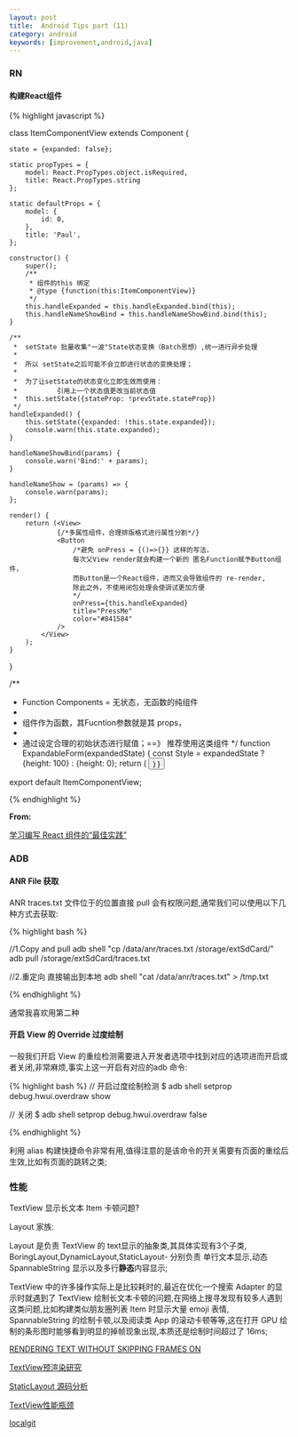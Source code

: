 ```yaml
---
layout: post
title:  Android Tips part (11)
category: android
keywords: [improvement,android,java]
---
```


### RN

#### 构建React组件

{% highlight javascript %}


class ItemComponentView extends Component {

    state = {expanded: false};

    static propTypes = {
        model: React.PropTypes.object.isRequired,
        title: React.PropTypes.string
    };

    static defaultProps = {
        model: {
            id: 0,
        },
        title: 'Paul',
    };

    constructor() {
        super();
        /**
         * 组件的this 绑定
         * @type {function(this:ItemComponentView)}
         */
        this.handleExpanded = this.handleExpanded.bind(this);
        this.handleNameShowBind = this.handleNameShowBind.bind(this);
    }

    /**
     *  setState 批量收集"一波"State状态变换（Batch思想）,统一进行异步处理
     *
     *  所以 setState之后可能不会立即进行状态的变换处理；
     *
     *  为了让setState的状态变化立即生效而使用：
     *          引用上一个状态值更改当前状态值
     *  this.setState({stateProp: !prevState.stateProp})
     */
    handleExpanded() {
        this.setState({expanded: !this.state.expanded});
        console.warn(this.state.expanded);
    }

    handleNameShowBind(params) {
        console.warn('Bind:' + params);
    }

    handleNameShow = (params) => {
        console.warn(params);
    };

    render() {
        return (<View>
                {/*多属性组件，合理排版格式进行属性分割*/}
                <Button
                    /*避免 onPress = {()=>{}} 这样的写法，
                    每次父View render就会构建一个新的 匿名Function赋予Button组件，
                    而Button是一个React组件，进而又会导致组件的 re-render,
                    除此之外，不使用闭包处理会使调试更加方便
                    */
                    onPress={this.handleExpanded}
                    title="PressMe"
                    color="#841584"
                />
            </View>
        );
    }

}

/**
 * Function Components = 无状态，无函数的纯组件
 *
 * 组件作为函数，其Fucntion参数就是其 props，
 *
 * 通过设定合理的初始状态进行赋值；==》 推荐使用这类组件
 */
function ExpandableForm(expandedState) {
    const Style = expandedState ? {height: 100} : {height: 0};
    return (<View>
        <Button style={Style}
                title="Press"/>
    </View>)
}

export default ItemComponentView;

{% endhighlight %}

**From:**

[学习编写 React 组件的“最佳实践”](https://zhuanlan.zhihu.com/p/27825741)


### ADB

#### ANR File 获取

ANR traces.txt 文件位于的位置直接 pull 会有权限问题,通常我们可以使用以下几种方式去获取:

{% highlight bash %}

//1.Copy and pull
adb shell "cp /data/anr/traces.txt /storage/extSdCard/" 
adb pull /storage/extSdCard/traces.txt

//2.重定向  直接输出到本地
adb shell "cat /data/anr/traces.txt"  > /tmp.txt  

{% endhighlight %}

通常我喜欢用第二种

#### 开启 View 的 Override 过度绘制

一般我们开启 View 的重绘检测需要进入开发者选项中找到对应的选项进而开启或者关闭,非常麻烦,事实上这一开启有对应的adb 命令:

{% highlight bash %}
// 开启过度绘制检测
$ adb shell setprop debug.hwui.overdraw show 

// 关闭
$ adb shell setprop debug.hwui.overdraw false

{% endhighlight %}

利用 alias 构建快捷命令非常有用,值得注意的是该命令的开关需要有页面的重绘后生效,比如有页面的跳转之类;

### 性能  

TextView 显示长文本 Item 卡顿问题?

Layout 家族:

Layout 是负责 TextView 的 text显示的抽象类,其具体实现有3个子类, BoringLayout,DynamicLayout,StaticLayout- 分别负责 单行文本显示,动态 SpannableString 显示以及多行**静态**内容显示;

TextView 中的许多操作实际上是比较耗时的,最近在优化一个搜索 Adapter 的显示时就遇到了 TextView 绘制长文本卡顿的问题,在网络上搜寻发现有较多人遇到这类问题,比如构建类似朋友圈列表 Item 时显示大量 emoji 表情, SpannableString 的绘制卡顿,以及阅读类 App 的滚动卡顿等等,这在打开 GPU 绘制的条形图时能够看到明显的掉帧现象出现,本质还是绘制时间超过了 16ms;

[RENDERING TEXT WITHOUT SKIPPING FRAMES ON](http://matthewwear.xyz/rendering-text-faster/)

[TextView预渲染研究](http://ragnraok.github.io/textview-pre-render-research.html)

[StaticLayout 源码分析](http://jaeger.itscoder.com/android/2016/08/05/staticlayout-source-analyse.html)


[TextView性能瓶颈](http://www.jianshu.com/p/9f7f9213bff8)

[localgit](https://github.com/wangwei2014/localgit/blob/master/OptimizeText/src/com/ww/optimize/TextAdapter.java)
